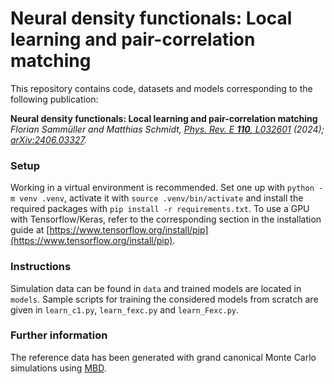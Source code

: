 # Neural density functionals: Local learning and pair-correlation matching

This repository contains code, datasets and models corresponding to the following publication:

**Neural density functionals: Local learning and pair-correlation matching**  
*Florian Sammüller and Matthias Schmidt, [Phys. Rev. E **110**, L032601](https://doi.org/10.1103/PhysRevE.110.L032601) (2024); [arXiv:2406.03327](https://arxiv.org/abs/2406.03327).*

### Setup

Working in a virtual environment is recommended.
Set one up with `python -m venv .venv`, activate it with `source .venv/bin/activate` and install the required packages with `pip install -r requirements.txt`.
To use a GPU with Tensorflow/Keras, refer to the corresponding section in the installation guide at [https://www.tensorflow.org/install/pip](https://www.tensorflow.org/install/pip).

### Instructions

Simulation data can be found in `data` and trained models are located in `models`.
Sample scripts for training the considered models from scratch are given in `learn_c1.py`, `learn_fexc.py` and `learn_Fexc.py`.

### Further information

The reference data has been generated with grand canonical Monte Carlo simulations using [MBD](https://gitlab.uni-bayreuth.de/bt306964/mbd).
